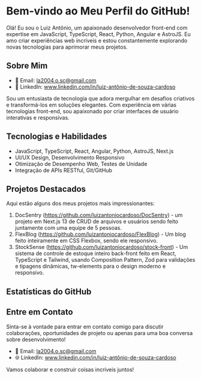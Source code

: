 # Bem-vindo ao Meu Perfil do GitHub!

Olá! Eu sou o Luiz Antônio, um apaixonado desenvolvedor front-end com expertise em JavaScript, TypeScript, React, Python, Angular e AstroJS. Eu amo criar experiências web incríveis e estou constantemente explorando novas tecnologias para aprimorar meus projetos.

## Sobre Mim

- 📧 Email: la2004.o.sc@gmail.com
- 💼 LinkedIn: www.linkedin.com/in/luiz-antônio-de-souza-cardoso

Sou um entusiasta de tecnologia que adora mergulhar em desafios criativos e transformá-los em soluções elegantes. Com experiência em várias tecnologias front-end, sou apaixonado por criar interfaces de usuário interativas e responsivas.

## Tecnologias e Habilidades

- JavaScript, TypeScript, React, Angular, Python, AstroJS, Next.js
- UI/UX Design, Desenvolvimento Responsivo
- Otimização de Desempenho Web, Testes de Unidade
- Integração de APIs RESTful, Git/GitHub

## Projetos Destacados

Aqui estão alguns dos meus projetos mais impressionantes:

1. DocSentry (https://github.com/luizantoniocardoso/DocSentry) - um projeto em Next.js 13 de CRUD de arquivos e usuários sendo feito juntamente com uma equipe de 5 pessoas.
2. FlexBlog (https://github.com/luizantoniocardoso/FlexBlog) - Um blog feito inteiramente em CSS Flexbox, sendo ele responsivo.
3. StockSense (https://github.com/luizantoniocardoso/stock-front) - Um sistema de controle de estoque inteiro back-front feito em React, TypeScript e Tailwind, usando Composition Pattern, Zod para validações e tipagens dinâmicas, tw-elements para o design moderno e responsivo.

## Estatísticas do GitHub

## Entre em Contato

Sinta-se à vontade para entrar em contato comigo para discutir colaborações, oportunidades de projeto ou apenas para uma boa conversa sobre desenvolvimento!

- 📧 Email: la2004.o.sc@gmail.com
- 🌐 LinkedIn: www.linkedin.com/in/luiz-antônio-de-souza-cardoso

Vamos colaborar e construir coisas incríveis juntos!
